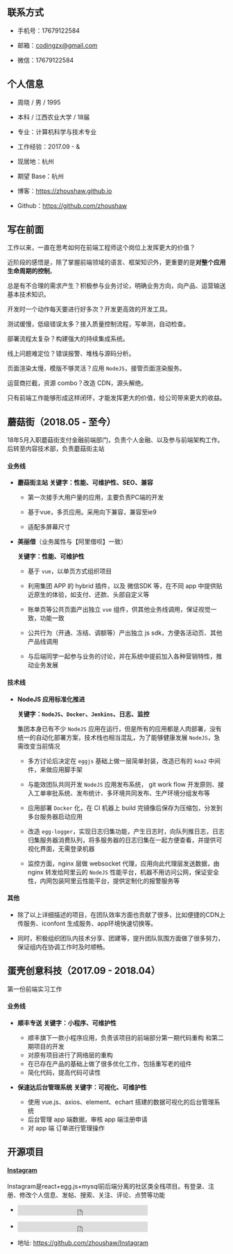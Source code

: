 
## 联系方式

* 手机号：17679122584

* 邮箱：codingzx@gmail.com

* 微信：17679122584

## 个人信息

* 周晓 / 男 / 1995

* 本科 / 江西农业大学 / 18届 

* 专业：计算机科学与技术专业

* 工作经验：2017.09 - &

* 现居地：杭州

* 期望 Base：杭州

* 博客：https://zhoushaw.github.io

* Github：https://github.com/zhoushaw

## 写在前面

工作以来，一直在思考如何在前端工程师这个岗位上发挥更大的价值？

近阶段的感悟是，除了掌握前端领域的语言、框架知识外，更重要的是**对整个应用生命周期的控制**。

总是有不合理的需求产生？积极参与业务讨论，明确业务方向，向产品、运营输送基本技术知识。

开发时一个动作每天要进行好多次？开发更高效的开发工具。

测试缓慢，低级错误太多？接入质量控制流程，写单测，自动检查。

部署流程太复杂？构建强大的持续集成系统。

线上问题难定位？错误报警、堆栈与源码分析。

页面渲染太慢，模版不够灵活？应用 `NodeJS`，接管页面渲染服务。

运营商拦截，资源 combo？改造 CDN，源头解绝。

只有前端工作能够形成这样闭环，才能发挥更大的价值，给公司带来更大的收益。

## 蘑菇街（2018.05 - 至今）

18年5月入职蘑菇街支付金融前端部门，负责个人金融、以及参与前端架构工作。后转至内容技术部，负责蘑菇街主站

#### 业务线

* **蘑菇街主站** 
    **关键字：性能、可维护性、SEO、兼容**
    
    * 第一次接手大用户量的应用，主要负责PC端的开发

    * 基于vue，多页应用。采用向下兼容，兼容至ie9 
    
    * 适配多屏幕尺寸
    
    
* **美丽借**（业务属性与【阿里借呗】一致）

    **关键字：性能、可维护性**

    * 基于 `vue`，以单页方式组织项目
    
    * 利用集团 APP 的 hybrid 插件，以及 微信SDK 等，在不同 app 中提供贴近原生的体验，如支付、还款、头部自定义等

    * 账单页等公共页面产出独立 `vue` 组件，供其他业务线调用，保证视觉一致，功能一致

    * 公共行为（开通、冻结、调额等）产出独立 js sdk，方便各活动页、其他产品线调用
    * 与后端同学一起参与业务的讨论，并在系统中提前加入各种营销特性，推动业务发展


#### 技术线

* **NodeJS 应用标准化推进**

    **关键字：`NodeJS`、`Docker`、`Jenkins`、日志、监控**

    集团本身已有不少 `NodeJS` 应用在运行，但是所有的应用都是人肉部署，没有统一的自动化部署方案，技术栈也相当混乱，为了能够健康发展 `NodeJS`，急需改变当前情况

    * 多方讨论后决定在 `eggjs` 基础上做一层简单封装，改造已有的 `koa2` 中间件，来做应用脚手架

    * 与能效团队共同开发 `NodeJS` 应用发布系统， git work flow 开发原则、接入工单审批系统、发布统计、多环境共同发布、生产环境分组发布等

    * 应用部署 `Docker` 化，在 CI 机器上 build 完镜像后保存为压缩包，分发到多台服务器启动应用

    * 改造 `egg-logger`，实现日志归集功能，产生日志时，向队列推日志，日志归集服务器消费队列，将多服务器的日志归集在一起方便查看，并提供可视化界面，无需登录机器

    * 监控方面，nginx 层做 websocket 代理，应用向此代理层发送数据，由 nginx 转发给阿里云的 `NodeJS` 性能平台，机器不用访问公网，保证安全性，内网包装阿里云性能平台，提供定制化的报警服务等

#### 其他

* 除了以上详细描述的项目，在团队效率方面也贡献了很多，比如便捷的CDN上传服务、iconfont 生成服务、app环境快速切换等。

* 同时，积极组织团队内技术分享、团建等，提升团队氛围方面做了很多努力，保证组内在协调工作时及时顺畅。

## 蛋壳创意科技（2017.09 - 2018.04）

第一份前端实习工作

#### 业务线

* **顺丰专送** 
    **关键字：小程序、可维护性**
    
    * 顺丰旗下一款小程序应用，负责该项目的前端部分第一期代码重构 和第二期项目的开发
    * 对原有项目进行了网络层的重构
    * 在已存在产品的基础上做了很多优化工作，包括重写老的组件
    * 简化代码，提高代码可读性
    
* **保速达后台管理系统** 
    **关键字：可视化、可维护性**
    
    * 使用 vue.js、axios、element、echart 搭建的数据可视化的后台管理系统
    * 后台管理 app 端数据，审核 app 端注册申请
    * 对 app 端 订单进行管理操作
    

## 开源项目

#### [Instagram](https://github.com/zhoushaw/Instagram)

Instagram是react+egg.js+mysql前后端分离的社区类全栈项目。有登录、注册、修改个人信息、发帖、搜索、关注、评论、点赞等功能

* <p><iframe src="https://ghbtns.com/github-btn.html?user=zhoushaw&repo=Instagram&type=star&count=true" frameborder="0" style="height: 24px;display: inline-block;vertical-align: middle;max-width: auto;margin: 0;"></iframe></p> 

* <p><iframe src="https://ghbtns.com/github-btn.html?user=zhoushaw&repo=Instagram&type=fork&count=true" frameborder="0" style="height: 24px;display: inline-block;vertical-align: middle;max-width: auto;margin: 0;"></iframe></p>

* 地址: https://github.com/zhoushaw/Instagram

